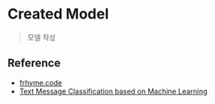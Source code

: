 # Created Model

> 모델 작성


## Reference
- [frhyme.code](https://frhyme.github.io/python-lib/nlp_vector/)
- [Text Message Classification based on Machine Learning](https://koreascience.kr/article/CFKO201930060813853.page)